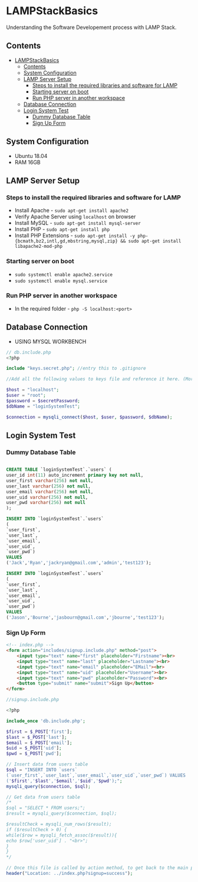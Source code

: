 # LAMPStackBasics
Understanding the Software Developement process with LAMP Stack.

## Contents

<!-- TOC -->

- [LAMPStackBasics](#lampstackbasics)
    - [Contents](#contents)
    - [System Configuration](#system-configuration)
    - [LAMP Server Setup](#lamp-server-setup)
        - [Steps to install the required libraries and software for LAMP](#steps-to-install-the-required-libraries-and-software-for-lamp)
        - [Starting server on boot](#starting-server-on-boot)
        - [Run PHP server in another workspace](#run-php-server-in-another-workspace)
    - [Database Connection](#database-connection)
    - [Login System Test](#login-system-test)
        - [Dummy Database Table](#dummy-database-table)
        - [Sign Up Form](#sign-up-form)

<!-- /TOC -->

## System Configuration
* Ubuntu 18.04
* RAM 16GB

## LAMP Server Setup

### Steps to install the required libraries and software for LAMP

* Install Apache - `sudo apt-get install apache2`
* Verify Apache Server using `localhost` on browser
* Install MySQL - `sudo apt-get install mysql-server`
* Install PHP - `sudo apt-get install php`
* Install PHP Extensions - `sudo apt-get install -y php-{bcmath,bz2,intl,gd,mbstring,mysql,zip} && sudo apt-get install libapache2-mod-php`

### Starting server on boot

* `sudo systemctl enable apache2.service`
* `sudo systemctl enable mysql.service`

### Run PHP server in another workspace

* In the required folder - `php -S localhost:<port>`

## Database Connection

* USING MYSQL WORKBENCH

```PHP 
// db.include.php
<?php

include "keys.secret.php"; //entry this to .gitignore

//Add all the following values to keys file and reference it here. (More Secure)

$host = "localhost";
$user = "root";
$password = $secretPassword;
$dbName = "loginSystemTest";

$connection = mysqli_connect($host, $user, $password, $dbName);

```

## Login System Test

### Dummy Database Table

```SQL

CREATE TABLE `loginSystemTest`.`users` (
user_id int(11) auto_increment primary key not null,
user_first varchar(256) not null,
user_last varchar(256) not null,
user_email varchar(256) not null,
user_uid varchar(256) not null,
user_pwd varchar(256) not null
);

INSERT INTO `loginSystemTest`.`users`
(
`user_first`,
`user_last`,
`user_email`,
`user_uid`,
`user_pwd`)
VALUES
('Jack','Ryan','jackryan@gmail.com','admin','test123');

INSERT INTO `loginSystemTest`.`users`
(
`user_first`,
`user_last`,
`user_email`,
`user_uid`,
`user_pwd`)
VALUES
('Jason','Bourne','jasbourn@gmail.com','jbourne','test123');

```

### Sign Up Form

```HTML
<!-- index.php -->
<form action="includes/signup.include.php" method="post">
    <input type="text" name="first" placeholder="Firstname"><br>
    <input type="text" name="last" placeholder="Lastname"><br>
    <input type="text" name="email" placeholder="EMail"><br>
    <input type="text" name="uid" placeholder="Username"><br>
    <input type="text" name="pwd" placeholder="Password"><br>
    <button type="submit" name="submit">Sign Up</button>
</form>

```
```PHP
//signup.include.php

<?php

include_once 'db.include.php';

$first = $_POST['first'];
$last = $_POST['last'];
$email = $_POST['email'];
$uid = $_POST['uid'];
$pwd = $_POST['pwd'];

// Insert data from users table
$sql = "INSERT INTO `users`
(`user_first`,`user_last`,`user_email`,`user_uid`,`user_pwd`) VALUES
('$first','$last','$email','$uid','$pwd');";
mysqli_query($connection, $sql);

// Get data from users table
/*
$sql = "SELECT * FROM users;";
$result = mysqli_query($connection, $sql);

$resultCheck = mysqli_num_rows($result);
if ($resultCheck > 0) {
while($row = mysqli_fetch_assoc($result)){
echo $row['user_uid'] . "<br>";
}
}
*/

// Once this file is called by action method, to get back to the main page header is used
header("Location: ../index.php?signup=success");
```